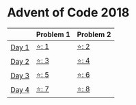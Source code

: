 # Advent of Code 2018

|| Problem 1 | Problem 2 |
|---|---|---|
| [Day 1](./solutions/day-1/) | [⭐: 1](./solutions/day-1/1.js) | [⭐: 2](./solutions/day-1/2.js) |
| [Day 2](./solutions/day-2/) | [⭐: 3](./solutions/day-2/3.js) | [⭐: 4](./solutions/day-2/4.js) |
| [Day 3](./solutions/day-3/) | [⭐: 5](./solutions/day-3/5.js) | [⭐: 6](./solutions/day-3/6.js) |
| [Day 4](./solutions/day-4/) | [⭐: 7](./solutions/day-4/7.js) | [⭐: 8](./solutions/day-4/8.js) |

